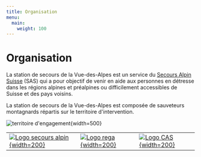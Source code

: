 ```yaml
---
title: Organisation
menu:
  main:
    weight: 100
---
```


# Organisation

La station de secours de la Vue-des-Alpes est un service du [Secours Alpin Suisse](https://www.secoursalpin.ch/) (SAS) qui a pour objectif de venir en aide aux personnes en détresse dans les régions alpines et préalpines ou difficilement accessibles de Suisse et des pays voisins.

La station de secours de la Vue-des-Alpes est composée de sauveteurs montagnards répartis sur le territoire d'intervention.

![territoire d'engagement](/SARO_10.01_Vue-des-Alpes.jpg){width=500}

| | | |
|-|-|-|
|[![Logo secours alpin](/logo_ars_fr.svg){width=200}](https://www.secoursalpin.ch/)|[![Logo rega](/logo_rega.svg){width=200}](https://www.rega.ch/)|[![Logo CAS](/logo_cas.svg){width=200}](https://www.sac-cas.ch/)|
